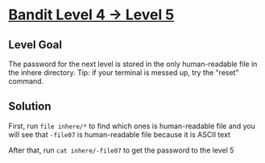 # [Bandit Level 4 → Level 5](https://overthewire.org/wargames/bandit/bandit5.html)
## Level Goal

The password for the next level is stored in the only human-readable file in the inhere directory. Tip: if your terminal is messed up, try the "reset" command.

## Solution

First, run `file inhere/*` to find which ones is human-readable file and you will see that `-file07` is human-readable file because it is ASCII text

After that, run `cat inhere/-file07` to get the password to the level 5
